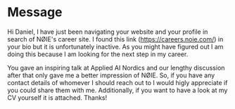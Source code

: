 # Message
Hi Daniel, I have just been navigating your website and your profile in search of NØIE's career site. I found this link (https://careers.noie.com/) in your bio but it is unfortunately inactive. As you might have figured out I am doing this because I am looking for the next step in my career. 

You gave an inspiring talk at Applied AI Nordics and our lengthy discussion after that only gave me a better impression of NØIE. So, if you have any contact details of whomever I should reach out to I would higly appreciate if you could share them with me. Additionally, if you want to have a look at my CV yourself it is attached. Thanks!